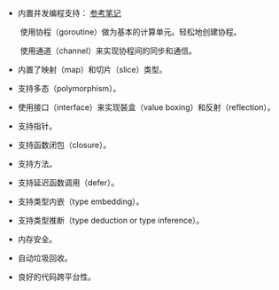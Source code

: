 * 内置并发编程支持： [参考笔记](./Go协程_通道.md)
  
  ​    使用协程（goroutine）做为基本的计算单元。轻松地创建协程。 
  
  ​    使用通道（channel）来实现协程间的同步和通信。

* 内置了映射（map）和切片（slice）类型。 

* 支持多态（polymorphism）。 

* 使用接口（interface）来实现裝盒（value boxing）和反射（reflection）。 

* 支持指针。 

* 支持函数闭包（closure）。 

* 支持方法。 

* 支持延迟函数调用（defer）。 

* 支持类型内嵌（type embedding）。 

* 支持类型推断（type deduction or type inference）。 

* 内存安全。 

* 自动垃圾回收。 

* 良好的代码跨平台性。